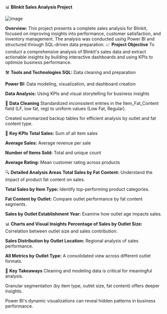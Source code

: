 📊 **Blinkit Sales Analysis Project**

![image](https://github.com/user-attachments/assets/4cf7e265-e29d-460c-aae1-cfed2e4fc4c6)

**Overview:** This project presents a complete sales analysis for Blinkit, focused on improving insights into performance, customer satisfaction, and inventory management. The analysis was conducted using Power BI and structured through SQL-driven data preparation.
📈 **Project Objective**
To conduct a comprehensive analysis of Blinkit's sales data and extract actionable insights by building interactive dashboards and using KPIs to optimize business performance.

🛠 **Tools and Technologies**
**SQL:** Data cleaning and preparation

**Power BI:** Data modeling, visualization, and dashboard creation

**Data Analysis:** Using KPIs and visual storytelling for business insights

🧹 **Data Cleaning**
Standardized inconsistent entries in the Item_Fat_Content field (LF, low fat, reg) to uniform values (Low Fat, Regular).

Created summarized backup tables for efficient analysis by outlet and fat content type.

🔑 **Key KPIs**
**Total Sales:** Sum of all item sales

**Average Sales:** Average revenue per sale

**Number of Items Sold:** Total and unique count

**Average Rating:** Mean customer rating across products

🔍 **Detailed Analysis Areas**
**Total Sales by Fat Content:** Understand the impact of product fat content on sales.

**Total Sales by Item Type:** Identify top-performing product categories.

**Fat Content by Outlet:** Compare outlet performance by fat content segments.

**Sales by Outlet Establishment Year:** Examine how outlet age impacts sales.

📊 **Charts and Visual Insights**
**Percentage of Sales by Outlet Size:** Correlation between outlet size and sales contribution.

**Sales Distribution by Outlet Location:** Regional analysis of sales performance.

**All Metrics by Outlet Type:** A consolidated view across different outlet formats.

🚀 **Key Takeaways**
Cleaning and modeling data is critical for meaningful analysis.

Granular segmentation (by item type, outlet size, fat content) offers deeper insights.

Power BI's dynamic visualizations can reveal hidden patterns in business performance.

